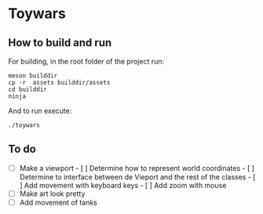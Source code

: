 # Toywars


## How to build and run

For building, in the root folder of the project run:
```
meson builddir
cp -r  assets builddir/assets
cd builddir
ninja
```

And to run execute:
```
./toywars
```
## To do

- [ ] Make a viewport
        - [ ] Determine how to represent world coordinates
        - [ ] Determine to interface between de Vieport and the rest of the classes
        - [ ] Add movement with keyboard keys
        - [ ] Add zoom with mouse
- [ ] Make art look pretty
- [ ] Add movement of tanks
